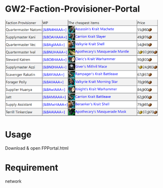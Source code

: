 # GW2-Faction-Provisioner-Portal

![alt text](https://github.com/Cannibalz/GW2-Faction-Provisioner-Portal/blob/master/SS.PNG)

# Usage
Download & open FPPortal.html

# Requirement
network

